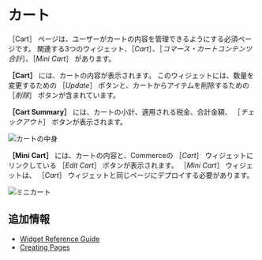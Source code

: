 # カート

［Cart］ ページは、ユーザーがカートの内容を管理できるようにする必須ページです。 関連する3つのウィジェット、［_Cart_］、［_コマース・カートコンテンツ合計_］、［_Mini Cart_］ があります。

**［Cart］** には、カートの内容が表示されます。 このウィジェットには、数量を変更するための ［_Update_］ ボタンと、カートからアイテムを削除するための ［_削除_］ ボタンが含まれています。

**［Cart Summary］** には、カートの小計、適用される税金、合計金額、 ［_チェックアウト_］ ボタンが表示されます。

![カートの中身](./cart/images/01.png)

**［Mini Cart］** には、カートの内容と、Commerceの ［_Cart_］ ウィジェットにリンクしている ［_Edit Cart_］ ボタンが表示されます。 ［_Mini Cart_］ ウィジェットは、 ［_Cart_］ ウィジェットと同じページにデプロイする必要があります。

![ミニカート](./cart/images/02.png)

## 追加情報

* [Widget Reference Guide](../liferay-commerce-widgets/widget-reference.md)
* [Creating Pages](https://help.liferay.com/hc/en-us/articles/360018171291-Creating-Pages)
